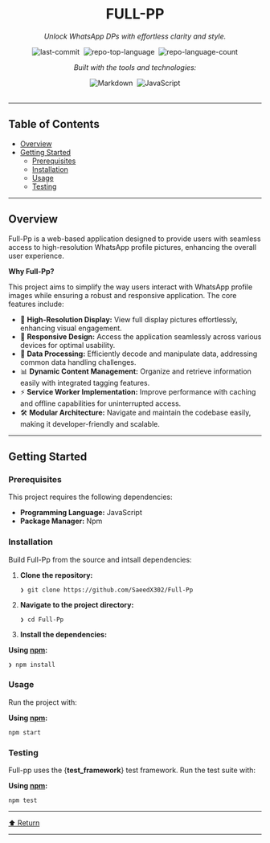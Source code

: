 <div id="top" class="">

<div align="center" class="text-center">
<h1>FULL-PP</h1>
<p><em>Unlock WhatsApp DPs with effortless clarity and style.</em></p>

<img alt="last-commit" src="https://img.shields.io/github/last-commit/SaeedX302/Full-Pp?style=flat&amp;logo=git&amp;logoColor=white&amp;color=0080ff" class="inline-block mx-1" style="margin: 0px 2px;">
<img alt="repo-top-language" src="https://img.shields.io/github/languages/top/SaeedX302/Full-Pp?style=flat&amp;color=0080ff" class="inline-block mx-1" style="margin: 0px 2px;">
<img alt="repo-language-count" src="https://img.shields.io/github/languages/count/SaeedX302/Full-Pp?style=flat&amp;color=0080ff" class="inline-block mx-1" style="margin: 0px 2px;">
<p><em>Built with the tools and technologies:</em></p>
<img alt="Markdown" src="https://img.shields.io/badge/Markdown-000000.svg?style=flat&amp;logo=Markdown&amp;logoColor=white" class="inline-block mx-1" style="margin: 0px 2px;">
<img alt="JavaScript" src="https://img.shields.io/badge/JavaScript-F7DF1E.svg?style=flat&amp;logo=JavaScript&amp;logoColor=black" class="inline-block mx-1" style="margin: 0px 2px;">
</div>
<br>
<hr>
<h2>Table of Contents</h2>
<ul class="list-disc pl-4 my-0">
<li class="my-0"><a href="#overview">Overview</a></li>
<li class="my-0"><a href="#getting-started">Getting Started</a>
<ul class="list-disc pl-4 my-0">
<li class="my-0"><a href="#prerequisites">Prerequisites</a></li>
<li class="my-0"><a href="#installation">Installation</a></li>
<li class="my-0"><a href="#usage">Usage</a></li>
<li class="my-0"><a href="#testing">Testing</a></li>
</ul>
</li>
</ul>
<hr>
<h2>Overview</h2>
<p>Full-Pp is a web-based application designed to provide users with seamless access to high-resolution WhatsApp profile pictures, enhancing the overall user experience.</p>
<p><strong>Why Full-Pp?</strong></p>
<p>This project aims to simplify the way users interact with WhatsApp profile images while ensuring a robust and responsive application. The core features include:</p>
<ul class="list-disc pl-4 my-0">
<li class="my-0">🎨 <strong>High-Resolution Display:</strong> View full display pictures effortlessly, enhancing visual engagement.</li>
<li class="my-0">📱 <strong>Responsive Design:</strong> Access the application seamlessly across various devices for optimal usability.</li>
<li class="my-0">🔄 <strong>Data Processing:</strong> Efficiently decode and manipulate data, addressing common data handling challenges.</li>
<li class="my-0">📊 <strong>Dynamic Content Management:</strong> Organize and retrieve information easily with integrated tagging features.</li>
<li class="my-0">⚡ <strong>Service Worker Implementation:</strong> Improve performance with caching and offline capabilities for uninterrupted access.</li>
<li class="my-0">🛠️ <strong>Modular Architecture:</strong> Navigate and maintain the codebase easily, making it developer-friendly and scalable.</li>
</ul>
<hr>
<h2>Getting Started</h2>
<h3>Prerequisites</h3>
<p>This project requires the following dependencies:</p>
<ul class="list-disc pl-4 my-0">
<li class="my-0"><strong>Programming Language:</strong> JavaScript</li>
<li class="my-0"><strong>Package Manager:</strong> Npm</li>
</ul>
<h3>Installation</h3>
<p>Build Full-Pp from the source and intsall dependencies:</p>
<ol>
<li class="my-0">
<p><strong>Clone the repository:</strong></p>
<pre><code class="language-sh">❯ git clone https://github.com/SaeedX302/Full-Pp
</code></pre>
</li>
<li class="my-0">
<p><strong>Navigate to the project directory:</strong></p>
<pre><code class="language-sh">❯ cd Full-Pp
</code></pre>
</li>
<li class="my-0">
<p><strong>Install the dependencies:</strong></p>
</li>
</ol>
<p><strong>Using <a href="https://www.npmjs.com/">npm</a>:</strong></p>
<pre><code class="language-sh">❯ npm install
</code></pre>
<h3>Usage</h3>
<p>Run the project with:</p>
<p><strong>Using <a href="https://www.npmjs.com/">npm</a>:</strong></p>
<pre><code class="language-sh">npm start
</code></pre>
<h3>Testing</h3>
<p>Full-pp uses the {<strong>test_framework</strong>} test framework. Run the test suite with:</p>
<p><strong>Using <a href="https://www.npmjs.com/">npm</a>:</strong></p>
<pre><code class="language-sh">npm test
</code></pre>
<hr>
<div align="left" class=""><a href="#top">⬆ Return</a></div>
<hr></div>
